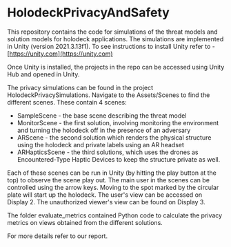 # HolodeckPrivacyAndSafety
This repository contains the code for simulations of the threat models and solution models for holodeck applications.
The simulations are implemented in Unity (version 2021.3.13f1). To see instructions to install Unity refer to - [https://unity.com](https://unity.com)

Once Unity is installed, the projects in the repo can be accessed using Unity Hub and opened in Unity.

The privacy simulations can be found in the project HolodeckPrivacySimulations. Navigate to the Assets/Scenes to find the different scenes. These contain 4 scenes:
- SampleScene - the base scene describing the threat model
- MonitorScene - the first solution, involving monitoring the environment and turning the holodeck off in the presence of an adversary
- ARScene - the second solution which renders the physical structure using the holodeck and private labels using an AR headset
- ARHapticsScene - the third solutions, which uses the drones as Encountered-Type Haptic Devices to keep the structure private as well.

Each of these scenes can be run in Unity (by hitting the play button at the top) to observe the scene play out. The main user in the scenes can be controlled using the arrow keys. Moving to the spot marked by the circular plate will start up the holodeck. The user's view can be accessed on Display 2. The unauthorized viewer's view can be found on Display 3.

The folder evaluate_metrics contained Python code to calculate the privacy metrics on views obtained from the different solutions.

For more details refer to our report.

